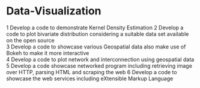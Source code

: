 # Data-Visualization

1 Develop a code to demonstrate Kernel Density Estimation 
2 Develop a code to plot bivariate distribution considering a suitable 
data set available on the open source   
3 Develop a code to showcase various Geospatial data also make use 
of Bokeh to make it more interactive  
4 Develop a code to plot network and interconnection using geospatial 
data   
5 Develop a code showcase networked program including retrieving 
image over HTTP, parsing HTML and scraping the web 
6 Develop a code to showcase the web services including eXtensible 
Markup Language 
